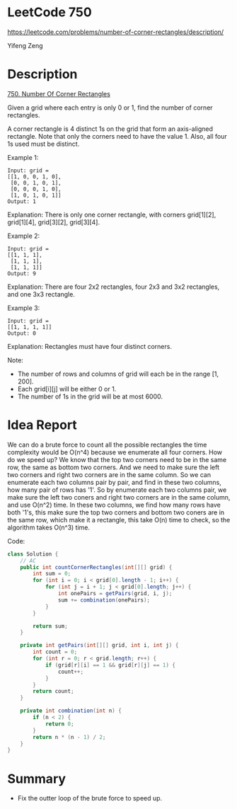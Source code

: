 # **LeetCode 750**
https://leetcode.com/problems/number-of-corner-rectangles/description/

Yifeng Zeng

# Description
[750. Number Of Corner Rectangles](https://leetcode.com/problems/number-of-corner-rectangles/description/)

Given a grid where each entry is only 0 or 1, find the number of corner rectangles.

A corner rectangle is 4 distinct 1s on the grid that form an axis-aligned rectangle. Note that only the corners need to have the value 1. Also, all four 1s used must be distinct.

Example 1:
```
Input: grid =
[[1, 0, 0, 1, 0],
 [0, 0, 1, 0, 1],
 [0, 0, 0, 1, 0],
 [1, 0, 1, 0, 1]]
Output: 1
```
Explanation: There is only one corner rectangle, with corners grid[1][2], grid[1][4], grid[3][2], grid[3][4].

Example 2:
```
Input: grid =
[[1, 1, 1],
 [1, 1, 1],
 [1, 1, 1]]
Output: 9
```
Explanation: There are four 2x2 rectangles, four 2x3 and 3x2 rectangles, and one 3x3 rectangle.

Example 3:
```
Input: grid =
[[1, 1, 1, 1]]
Output: 0
```
Explanation: Rectangles must have four distinct corners.

Note:

- The number of rows and columns of grid will each be in the range [1, 200].
- Each grid[i][j] will be either 0 or 1.
- The number of 1s in the grid will be at most 6000.


# Idea Report

We can do a brute force to count all the possible rectangles the time complexity would be O(n^4) because we enumerate all four corners. How do we speed up? We know that the top two corners need to be in the same row, the same as bottom two corners. And we need to make sure the left two corners and right two corners are in the same column. So we can enumerate each two columns pair by pair, and find in these two columns, how many pair of rows has '1'. So by enumerate each two columns pair, we make sure the left two coners and right two corners are in the same column, and use O(n^2) time. In these two columns, we find how many rows have both '1's, this make sure the top two corners and bottom two coners are in the same row, which make it a rectangle, this take O(n) time to check, so the algorithm takes O(n^3) time.

Code:
```java
class Solution {
    // AC
    public int countCornerRectangles(int[][] grid) {
        int sum = 0;
        for (int i = 0; i < grid[0].length - 1; i++) {
            for (int j = i + 1; j < grid[0].length; j++) {
                int onePairs = getPairs(grid, i, j);
                sum += combination(onePairs);
            }
        }

        return sum;
    }

    private int getPairs(int[][] grid, int i, int j) {
        int count = 0;
        for (int r = 0; r < grid.length; r++) {
            if (grid[r][i] == 1 && grid[r][j] == 1) {
                count++;
            }
        }
        return count;
    }

    private int combination(int n) {
        if (n < 2) {
            return 0;
        }
        return n * (n - 1) / 2;
    }
}
```

# Summary
- Fix the outter loop of the brute force to speed up.
